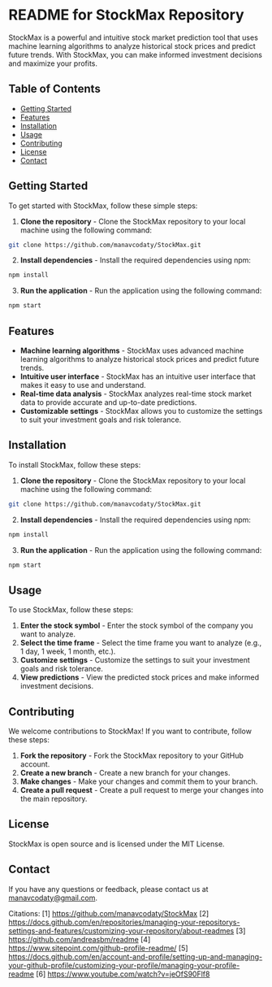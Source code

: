 README for StockMax Repository
=============================

StockMax is a powerful and intuitive stock market prediction tool that uses machine learning algorithms to analyze historical stock prices and predict future trends. With StockMax, you can make informed investment decisions and maximize your profits.

Table of Contents
-----------------

* [Getting Started](#getting-started)
* [Features](#features)
* [Installation](#installation)
* [Usage](#usage)
* [Contributing](#contributing)
* [License](#license)
* [Contact](#contact)

Getting Started
---------------

To get started with StockMax, follow these simple steps:

1. **Clone the repository** - Clone the StockMax repository to your local machine using the following command:

```bash
git clone https://github.com/manavcodaty/StockMax.git
```

2. **Install dependencies** - Install the required dependencies using npm:

```bash
npm install
```

3. **Run the application** - Run the application using the following command:

```bash
npm start
```

Features
--------

* **Machine learning algorithms** - StockMax uses advanced machine learning algorithms to analyze historical stock prices and predict future trends.
* **Intuitive user interface** - StockMax has an intuitive user interface that makes it easy to use and understand.
* **Real-time data analysis** - StockMax analyzes real-time stock market data to provide accurate and up-to-date predictions.
* **Customizable settings** - StockMax allows you to customize the settings to suit your investment goals and risk tolerance.

Installation
------------

To install StockMax, follow these steps:

1. **Clone the repository** - Clone the StockMax repository to your local machine using the following command:

```bash
git clone https://github.com/manavcodaty/StockMax.git
```

2. **Install dependencies** - Install the required dependencies using npm:

```bash
npm install
```

3. **Run the application** - Run the application using the following command:

```bash
npm start
```

Usage
-----

To use StockMax, follow these steps:

1. **Enter the stock symbol** - Enter the stock symbol of the company you want to analyze.
2. **Select the time frame** - Select the time frame you want to analyze (e.g., 1 day, 1 week, 1 month, etc.).
3. **Customize settings** - Customize the settings to suit your investment goals and risk tolerance.
4. **View predictions** - View the predicted stock prices and make informed investment decisions.

Contributing
------------

We welcome contributions to StockMax! If you want to contribute, follow these steps:

1. **Fork the repository** - Fork the StockMax repository to your GitHub account.
2. **Create a new branch** - Create a new branch for your changes.
3. **Make changes** - Make your changes and commit them to your branch.
4. **Create a pull request** - Create a pull request to merge your changes into the main repository.

License
-------

StockMax is open source and is licensed under the MIT License.

Contact
-------

If you have any questions or feedback, please contact us at [manavcodaty@gmail.com](mailto:manavcodaty@gmail.com).

Citations:
[1] https://github.com/manavcodaty/StockMax
[2] https://docs.github.com/en/repositories/managing-your-repositorys-settings-and-features/customizing-your-repository/about-readmes
[3] https://github.com/andreasbm/readme
[4] https://www.sitepoint.com/github-profile-readme/
[5] https://docs.github.com/en/account-and-profile/setting-up-and-managing-your-github-profile/customizing-your-profile/managing-your-profile-readme
[6] https://www.youtube.com/watch?v=jeOfS90Flf8
